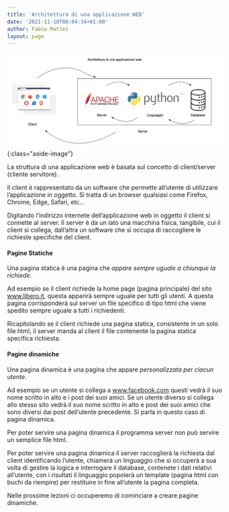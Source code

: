 ```yaml
---
title: 'Architettura di una applicazione WEB'
date: '2021-11-18T08:04:34+01:00'
author: Fabio Mattei
layout: page
---
```


![Architettura di una applicazione web](/images/python/flask/architetturaweb.png){:class="aside-image"}

La struttura di una applicazione web è basata sul concetto di client/server (cliente servitore).

Il client è rappresentato da un software che permette all’utente di utilizzare l’applicazione in oggetto. Si tratta di un browser qualsiasi come Firefox, Chrome, Edge, Safari, etc…

Digitando l’indirizzo internete dell’applicazione web in oggetto il client si connette al server. Il server è da un lato una macchina fisica, tangibile, cui il client si collega, dall’altra un software che si occupa di raccogliere le richieste specifiche del client.

#### Pagine Statiche

Una pagina statica è una pagina che *appare sempre uguale a chiunque la richiede*.

Ad esempio se il client richiede la home page (pagina principale) del sito www.libero.it, questa apparirà sempre uguale per tutti gli utenti. A questa pagina corrisponderà sul server un file specifico di tipo html che viene spedito sempre uguale a tutti i richiedenti.

Ricapitolando se il client richiede una pagina statica, consistente in un solo file html, il server manda al client il file contenente la pagina statica specifica richiesta.

#### Pagine dinamiche

Una pagina dinamica è una pagina che appare *personalizzata per ciacun utente*.

Ad esempio se un utente si collega a www.facebook.com questi vedrà il suo nome scritto in alto e i post dei suoi amici. Se un utente diverso si collega allo stesso sito vedrà il suo nome scritto in alto e post dei suoi amici che sono diversi dai post dell’utente precedente. Si parla in questo caso di pagina dinamica.

Per poter servire una pagina dinamica il programma server non può servire un semplice file html.

Per poter servire una pagina dinamica il server raccoglierà la richiesta dal client identificando l’utente, chiamerà un linguaggio che si occuperà a sua volta di gestire la logica e interrogare il database, contenete i dati relativi all’utente, con i risultati il linguaggio popolerà un template (pagina html con buchi da riempire) per restituire in fine all’utente la pagina completa.

Nelle prossime lezioni ci occuperemo di cominciare a creare pagine dinamiche.

